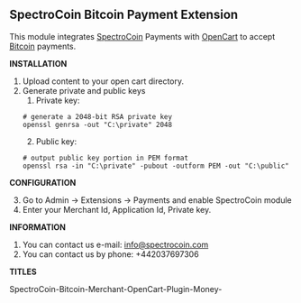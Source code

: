 SpectroCoin Bitcoin Payment Extension
---------------

This module integrates [SpectroCoin](https://spectrocoin.com/) Payments with [OpenCart](http://www.opencart.com/) to accept [Bitcoin](https://bitcoin.org) payments.

**INSTALLATION**

1. Upload content to your open cart directory.
2. Generate private and public keys
    1. Private key:
    ```shell
    # generate a 2048-bit RSA private key
    openssl genrsa -out "C:\private" 2048
    ```
    2. Public key:
    ```shell
    # output public key portion in PEM format
    openssl rsa -in "C:\private" -pubout -outform PEM -out "C:\public"
    ```

**CONFIGURATION**

3. Go to Admin -> Extensions -> Payments and enable SpectroCoin module
4. Enter your Merchant Id, Application Id, Private key.

**INFORMATION** 

1. You can contact us e-mail: info@spectrocoin.com 
2. You can contact us by phone: +442037697306
 
**TITLES**

SpectroCoin-Bitcoin-Merchant-OpenCart-Plugin-Money-
